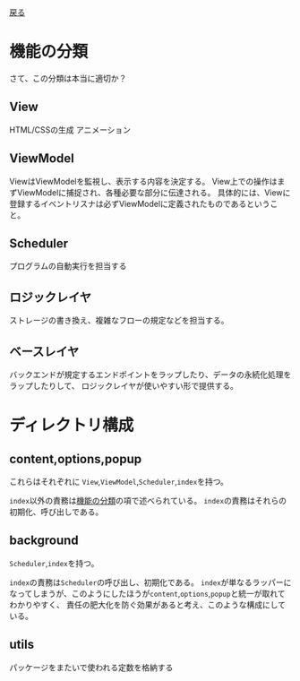 [戻る](../README.md)

# 機能の分類

さて、この分類は本当に適切か？

## View
HTML/CSSの生成
アニメーション

## ViewModel
ViewはViewModelを監視し、表示する内容を決定する。
View上での操作はまずViewModelに捕捉され、各種必要な部分に伝達される。
具体的には、Viewに登録するイベントリスナは必ずViewModelに定義されたものであるということ。

## Scheduler

プログラムの自動実行を担当する

## ロジックレイヤ
ストレージの書き換え、複雑なフローの規定などを担当する。

## ベースレイヤ
バックエンドが規定するエンドポイントをラップしたり、データの永続化処理をラップしたりして、
ロジックレイヤが使いやすい形で提供する。

# ディレクトリ構成

## content,options,popup
これらはそれぞれに
`View`,`ViewModel`,`Scheduler`,`index`を持つ。

`index`以外の責務は[機能の分類](#機能の分類)の項で述べられている。
`index`の責務はそれらの初期化、呼び出しである。

## background
`Scheduler`,`index`を持つ。

`index`の責務は`Scheduler`の呼び出し、初期化である。
`index`が単なるラッパーになってしまうが、このようにしたほうが`content`,`options`,`popup`と統一が取れてわかりやすく、
責任の肥大化を防ぐ効果があると考え、このような構成にしている。

## utils

パッケージをまたいで使われる定数を格納する